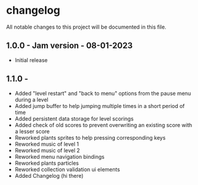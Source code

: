 # changelog
All notable changes to this project will be documented in this file.

## 1.0.0 - Jam version - 08-01-2023
 - Initial release

## 1.1.0 -
 - Added "level restart" and "back to menu" options from the pause menu during a level
 - Added jump buffer to help jumping multiple times in a short period of time
 - Added persistent data storage for level scorings
 - Added check of old scores to prevent overwriting an existing score with a lesser score
 - Reworked plants sprites to help pressing corresponding keys
 - Reworked music of level 1
 - Reworked music of level 2
 - Reworked menu navigation bindings
 - Reworked plants particles
 - Reworked collection validation ui elements
 - Added Changelog (hi there)